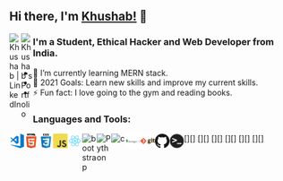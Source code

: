## Hi there, I'm [Khushab!](https://github.com/khushab) 👋

<a href="https://www.linkedin.com/in/khushab/">
  <img align="left" alt="Khushab | LinkedIn" width="21px" src="https://assets.stickpng.com/images/58e91afdeb97430e81906504.png" />
</a>
<a href="https://portfolio-3f554.web.app/">
  <img align="left" alt="Khushab's Portfolio" width="21px" src="https://cdn4.iconfinder.com/data/icons/software-line/32/software-line-02-512.png" />
</a>

### I'm a Student, Ethical Hacker and Web Developer from India.

- 🌱 I’m currently learning MERN stack.
- 🥅 2021 Goals: Learn new skills and improve my current skills.
- ⚡ Fun fact: I love going to the gym and reading books.
  <br />

### Languages and Tools:

[<img align="left" alt="Visual Studio Code" width="26px" src="https://raw.githubusercontent.com/github/explore/80688e429a7d4ef2fca1e82350fe8e3517d3494d/topics/visual-studio-code/visual-studio-code.png" />][<img align="left" alt="html5" width="26px" src="https://raw.githubusercontent.com/github/explore/80688e429a7d4ef2fca1e82350fe8e3517d3494d/topics/html/html.png" />]
[<img align="left" alt="CSS3" width="26px" src="https://raw.githubusercontent.com/github/explore/80688e429a7d4ef2fca1e82350fe8e3517d3494d/topics/css/css.png" />][<img align="left" alt="javascript" width="26px" src="https://raw.githubusercontent.com/github/explore/80688e429a7d4ef2fca1e82350fe8e3517d3494d/topics/javascript/javascript.png" />]
[<img align="left" alt="React" width="26px" src="https://raw.githubusercontent.com/github/explore/80688e429a7d4ef2fca1e82350fe8e3517d3494d/topics/react/react.png" />][<img align="left" alt="bootstrap" width="26px" src="https://cdn.iconscout.com/icon/free/png-256/bootstrap-7-1175254.png" />]
[<img align="left" alt="Python" width="26px" src="https://assets.stickpng.com/images/5848152fcef1014c0b5e4967.png" />][<img align="left" alt="c" width="26px" src="https://img.icons8.com/color/452/c-programming.png" />]
[<img align="left" alt="MongoDB" width="26px" src="https://raw.githubusercontent.com/github/explore/80688e429a7d4ef2fca1e82350fe8e3517d3494d/topics/mongodb/mongodb.png" />][<img align="left" alt="git" width="26px" src="https://raw.githubusercontent.com/github/explore/80688e429a7d4ef2fca1e82350fe8e3517d3494d/topics/git/git.png" />]
[<img align="left" alt="GitHub" width="26px" src="https://raw.githubusercontent.com/github/explore/78df643247d429f6cc873026c0622819ad797942/topics/github/github.png" />][<img align="left" alt="terminal" width="26px" src="https://raw.githubusercontent.com/github/explore/80688e429a7d4ef2fca1e82350fe8e3517d3494d/topics/terminal/terminal.png" />]

<br />
